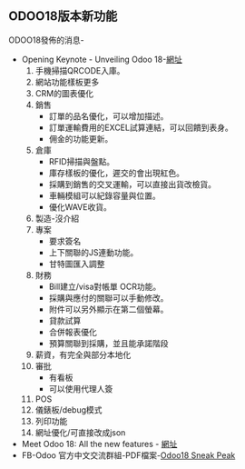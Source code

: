 ## ODOO18版本新功能
ODOO18發佈的消息-
  + Opening Keynote - Unveiling Odoo 18-[網址](https://www.youtube.com/watch?v=e9IUsktODPg)
    1. 手機掃描QRCODE入庫。
    2. 網站功能樣板更多
    3. CRM的圖表優化
    4. 銷售
       + 訂單的品名優化，可以增加描述。
       + 訂單運輸費用的EXCEL試算連結，可以回饋到表身。
       + 佣金的功能更新。
    5. 倉庫
       + RFID掃描與盤點。
       + 庫存樣板的優化，遲交的會出現紅色。
       + 採購到銷售的交叉運輸，可以直接出貨改檢貨。
       + 車輛模組可以紀錄容量與位置。
       + 優化WAVE收貨。
    6.  製造-沒介紹
    7.  專案
        + 要求簽名
        + 上下關聯的JS連動功能。
        + 甘特圖匯入調整
    8.  財務
        + Bill建立/visa對帳單  OCR功能。
        + 採購與應付的關聯可以手動修改。
        + 附件可以另外顯示在第二個螢幕。
        + 貸款試算
        + 合併報表優化
        + 預算關聯到採購，並且能承諾階段
    9. 薪資，有完全與部分本地化
    10.  審批
         + 有看板
         + 可以使用代理人簽
    11.  POS
    12.  儀錶板/debug模式
    13.  列印功能
    14.  網址優化/可直接改成json
  + Meet Odoo 18: All the new features - [網址](https://www.youtube.com/watch?v=gbE3azm_Io0)
  + FB-Odoo 官方中文交流群組-PDF檔案-[Odoo18 Sneak Peak](https://www.facebook.com/download/457430710211485/Odoo18%20Sneak%20Peak.pdf?av=1190407304&eav=AfYKOUExZR61MAOqq3GVaCghJa5qkCtC_Mnsve0CL81IW_YYolWB7FWqz2xsFZkvSbQ&paipv=0&hash=AcqmEqL1W6DGx9iMV1k&__cft__[0]=AZX1ffG40BTfX5E1cGeTAI7qDHk0Plg4WnSRNVOOikdyDGsqfr6jXXbwvtXdvEEzTME4dkohn_qOk3052wP9Zxb9ZWzMmzvUflHO8pIKIB-PbiiETuOOjsNff7mq-sWlpWUD5GPjoYP2HwSu3xj-cTgyJPBz8l8jLLZvxjxUHcuBiTO55vXlx67rXpDXYQEDdQgNnSNsLoI8RZeiCFYSjyLXyGRC75_qt2k700frQEs_2QD9Zx-aR9mUuWcIJ7WtewQ&__tn__=H-R)

